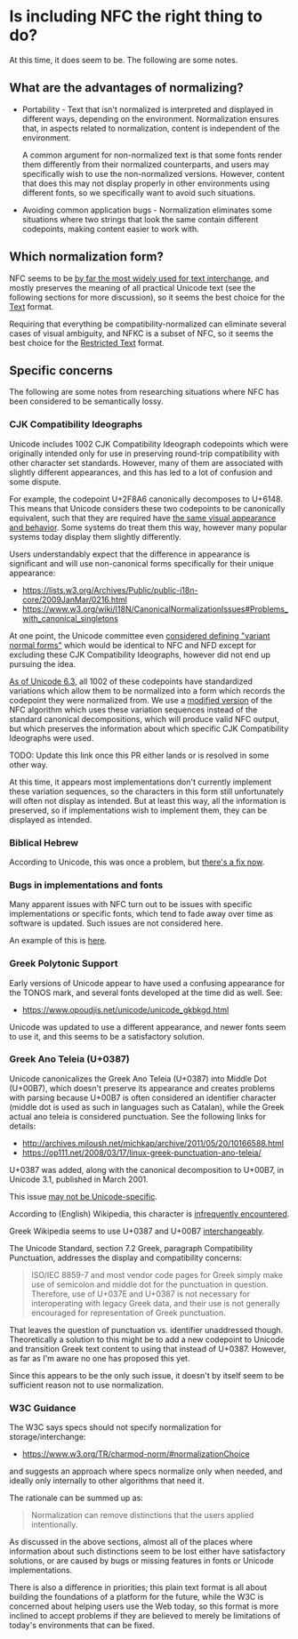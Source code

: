 # Is including NFC the right thing to do?

At this time, it does seem to be. The following are some notes.

## What are the advantages of normalizing?

 - Portability - Text that isn't normalized is interpreted and displayed in
   different ways, depending on the environment. Normalization ensures that, in
   aspects related to normalization, content is independent of the environment.

   A common argument for non-normalized text is that some fonts render them
   differently from their normalized counterparts, and users may specifically
   wish to use the non-normalized versions. However, content that does this may
   not display properly in other environments using different fonts, so we
   specifically want to avoid such situations.

 - Avoiding common application bugs - Normalization eliminates some situations
   where two strings that look the same contain different codepoints, making
   content easier to work with.

## Which normalization form?

NFC seems to be [by far the most widely used for text interchange], and mostly
preserves the meaning of all practical Unicode text (see the following sections
for more discussion), so it seems the best choice for the [Text] format.

Requiring that everything be compatibility-normalized can eliminate several
cases of visual ambiguity, and NFKC is a subset of NFC, so it seems the best
choice for the [Restricted Text] format.

[by far the most widely used for text interchange]: https://sites.google.com/site/macchiato/unicode/nfc-faq#TOC-How-much-text-is-already-NFC-

## Specific concerns

The following are some notes from researching situations where NFC has been
considered to be semantically lossy.

### CJK Compatibility Ideographs

Unicode includes 1002 CJK Compatibility Ideograph codepoints which were
originally intended only for use in preserving round-trip compatibility with
other character set standards. However, many of them are associated with
slightly different appearances, and this has led to a lot of confusion and some
dispute.

For example, the codepoint U+2F8A6 canonically decomposes to U+6148. This means
that Unicode considers these two codepoints to be canonically equivalent, such
that they are required have [the same visual appearance and behavior]. Some
systems do treat them this way, however many popular systems today display them
slightly differently.

[the same visual appearance and behavior]: https://unicode.org/reports/tr15/#Canon_Compat_Equivalence

Users understandably expect that the difference in appearance is significant and will
use non-canonical forms specifically for their unique appearance:

 - https://lists.w3.org/Archives/Public/public-i18n-core/2009JanMar/0216.html
 - https://www.w3.org/wiki/I18N/CanonicalNormalizationIssues#Problems_with_canonical_singletons

At one point, the Unicode committee even
[considered defining "variant normal forms"] which would be identical to NFC
and NFD except for excluding these CJK Compatibility Ideographs, however did
not end up pursuing the idea.

[considered defining "variant normal forms"]: https://www.unicode.org/review/pr-7b.html

[As of Unicode 6.3], all 1002 of these codepoints have standardized variations
which allow them to be normalized into a form which records the codepoint they
were normalized from. We use a [modified version] of the NFC algorithm
which uses these variation sequences instead of the standard canonical
decompositions, which will produce valid NFC output, but which preserves the
information about which specific CJK Compatibility Ideographs were used.

TODO: Update this link once this PR either lands or is resolved in some other way.

[modified version]: https://github.com/unicode-rs/unicode-normalization/pull/70

At this time, it appears most implementations don't currently implement these
variation sequences, so the characters in this form still unfortunately will
often not display as intended. But at least this way, all the information is
preserved, so if implementations wish to implement them, they can be displayed
as intended.

[As of Unicode 6.3]: http://www.unicode.org/versions/Unicode6.3.0/#Summary

### Biblical Hebrew

According to Unicode, this was once a problem, but [there's a fix now].

[there's a fix now]: https://unicode.org/faq/normalization.html#10

### Bugs in implementations and fonts

Many apparent issues with NFC turn out to be issues with specific
implementations or specific fonts, which tend to fade away over time
as software is updated. Such issues are not considered here.

An example of this is [here](https://phabricator.wikimedia.org/T7948).

### Greek Polytonic Support

Early versions of Unicode appear to have used a confusing appearance for the
TONOS mark, and several fonts developed at the time did as well. See:

 - https://www.opoudjis.net/unicode/unicode_gkbkgd.html

Unicode was updated to use a different appearance, and newer fonts seem to
use it, and this seems to be a satisfactory solution.

### Greek Ano Teleia (U+0387)

Unicode canonicalizes the Greek Ano Teleia (U+0387) into
Middle Dot (U+00B7), which doesn't preserve its appearance and
creates problems with parsing because U+00B7 is often considered
an identifier character (middle dot is used as such in languages
such as Catalan), while the Greek actual ano teleia is considered
punctuation. See the following links for details:

 - http://archives.miloush.net/michkap/archive/2011/05/20/10166588.html
 - https://op111.net/2008/03/17/linux-greek-punctuation-ano-teleia/

U+0387 was added, along with the canonical decomposition to U+00B7, in
Unicode 3.1, published in March 2001.

This issue [may not be Unicode-specific].

According to (English) Wikipedia, this character is [infrequently encountered].

Greek Wikipedia seems to use U+0387 and U+00B7 [interchangeably].

The Unicode Standard, section 7.2 Greek, paragraph Compatibility Punctuation,
addresses the display and compatibility concerns:

> ISO/IEC 8859-7 and most vendor code pages for Greek simply make use of
semicolon and middle dot for the punctuation in question. Therefore, use of
U+037E and U+0387 is not necessary for interoperating with legacy Greek data,
and their use is not generally encouraged for representation of Greek
punctuation.

That leaves the question of punctuation vs. identifier unaddressed though.
Theoretically a solution to this might be to add a new codepoint to Unicode
and transition Greek text content to using that instead of U+0387. However,
as far as I'm aware no one has proposed this yet.

Since this appears to be the only such issue, it doesn't by itself seem to
be sufficient reason not to use normalization.

[may not be Unicode-specific]: https://www.unicode.org/mail-arch/unicode-ml/y2004-m04/0218.html
[infrequently encountered]: https://en.wikipedia.org/wiki/Interpunct#Greek
[interchangeably]: https://el.wikipedia.org/wiki/%CE%86%CE%BD%CF%89_%CF%84%CE%B5%CE%BB%CE%B5%CE%AF%CE%B1

### W3C Guidance

The W3C says specs should not specify normalization for storage/interchange:

 - https://www.w3.org/TR/charmod-norm/#normalizationChoice

and suggests an approach where specs normalize only when needed, and ideally
only internally to other algorithms that need it.

The rationale can be summed up as:

> Normalization can remove distinctions that the users applied intentionally.

As discussed in the above sections, almost all of the places where information
about such distinctions seem to be lost either have satisfactory solutions,
or are caused by bugs or missing features in fonts or Unicode implementations.

There is also a difference in priorities; this plain text format is all about
building the foundations of a platform for the future, while the W3C is
concerned about helping users use the Web today, so this format is more
inclined to accept problems if they are believed to merely be limitations
of today's environments that can be fixed.

[Restricted Text]: restricted-text.md
[Text]: text.md
